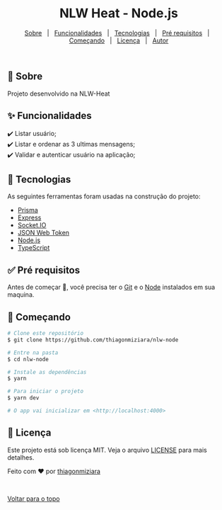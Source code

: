 <div align="center" id="top">

&#xa0;

  <!-- <a href="https://nlwnode.netlify.com">Demo</a> -->
</div>

<h1 align="center">NLW Heat - Node.js</h1>

<!-- Status -->

<!-- <h4 align="center">
	🚧  Nlw Node 🚀 Em construção...  🚧
</h4>

<hr> -->

<p align="center">
  <a href="#dart-sobre">Sobre</a> &#xa0; | &#xa0; 
  <a href="#sparkles-funcionalidades">Funcionalidades</a> &#xa0; | &#xa0;
  <a href="#rocket-tecnologias">Tecnologias</a> &#xa0; | &#xa0;
  <a href="#white_check_mark-pré-requesitos">Pré requisitos</a> &#xa0; | &#xa0;
  <a href="#checkered_flag-começando">Começando</a> &#xa0; | &#xa0;
  <a href="#memo-licença">Licença</a> &#xa0; | &#xa0;
  <a href="https://github.com/thiagonmiziara" target="_blank">Autor</a>
</p>

<br>

## :dart: Sobre

Projeto desenvolvido na NLW-Heat

## :sparkles: Funcionalidades

:heavy_check_mark: Listar usuário;\
:heavy_check_mark: Listar e ordenar as 3 ultimas mensagens;\
:heavy_check_mark: Validar e autenticar usuário na aplicação;

## :rocket: Tecnologias

As seguintes ferramentas foram usadas na construção do projeto:

- [Prisma](https://www.prisma.io/)
- [Express](https://expressjs.com/pt-br/)
- [Socket.IO](https://socket.io/)
- [JSON Web Token](https://auth0.com/resources/ebooks/jwt-handbook?utm_source=google&utm_medium=cpc&utm_term=-g-json%20web%20token&pm=true&utm_campaign=latam-pt-brazil-generic-authentication&gclid=CjwKCAjw2bmLBhBREiwAZ6ugo7OMHHm_br_04geIEcepsPcGBRgFX2ESgHXF8WJJvOx86e4HeH4gYBoCS84QAvD_BwE)
- [Node.js](https://nodejs.org/en/)
- [TypeScript](https://www.typescriptlang.org/)

## :white_check_mark: Pré requisitos

Antes de começar :checkered_flag:, você precisa ter o [Git](https://git-scm.com) e o [Node](https://nodejs.org/en/) instalados em sua maquina.

## :checkered_flag: Começando

```bash
# Clone este repositório
$ git clone https://github.com/thiagonmiziara/nlw-node

# Entre na pasta
$ cd nlw-node

# Instale as dependências
$ yarn

# Para iniciar o projeto
$ yarn dev

# O app vai inicializar em <http://localhost:4000>
```

## :memo: Licença

Este projeto está sob licença MIT. Veja o arquivo [LICENSE](LICENSE.md) para mais detalhes.

Feito com :heart: por <a href="https://github.com/thiagonmiziara" target="_blank">thiagonmiziara</a>

&#xa0;

<a href="#top">Voltar para o topo</a>
